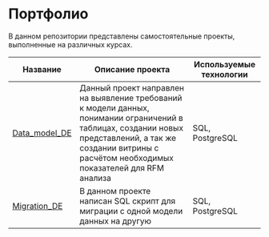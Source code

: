 # Портфолио

В данном репозитории представлены самостоятельные проекты, выполненные на различных курсах. 

| Название | Описание проекта | Используемые технологии |
| --- | --- | --- |
| [Data_model_DE](https://github.com/IgorGoltsov/portfolio/tree/main/Data_model) | Данный проект направлен на выявление требований к модели данных, понимании ограничений в таблицах, создании новых представлений, а так же создании витрины с расчётом необходимых показателей для RFM анализа  | SQL, PostgreSQL |
| [Migration_DE](https://github.com/IgorGoltsov/portfolio/tree/main/Migration) | В данном проекте написан SQL скрипт для миграции с одной модели данных на другую  | SQL, PostgreSQL |
